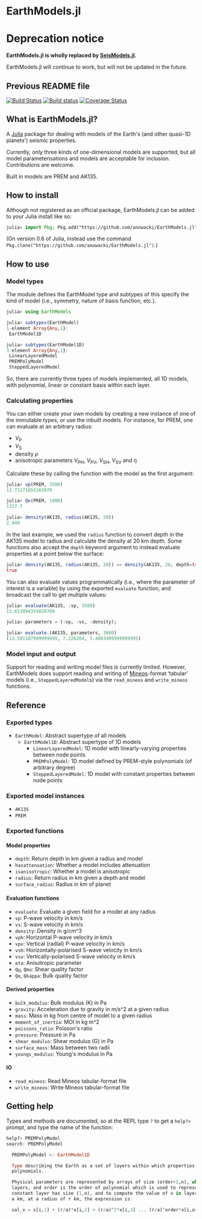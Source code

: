 # EarthModels.jl

# **Deprecation notice**

**EarthModels.jl is wholly replaced by [SeisModels.jl](https://github.com/anowacki/SeisModels.jl).**

EarthModels.jl will continue to work, but will not be updated in the future.

## Previous README file

[![Build Status](https://travis-ci.org/anowacki/EarthModels.jl.svg?branch=master)](https://travis-ci.org/anowacki/EarthModels.jl)
[![Build status](https://ci.appveyor.com/api/projects/status/x74sjgeor8segcmc?svg=true)](https://ci.appveyor.com/project/AndyNowacki/earthmodels-jl)
[![Coverage Status](https://coveralls.io/repos/github/anowacki/EarthModels.jl/badge.svg?branch=master)](https://coveralls.io/github/anowacki/EarthModels.jl?branch=master)


## What is EarthModels.jl?
A [Julia](http://julialang.org) package for dealing with models of the Earth's
(and other quasi-1D planets') seismic properties.

Currently, only three kinds of one-dimensional models are supported, but all model
parameterisations and models are acceptable for inclusion.  Contributions
are welcome.

Built in models are PREM and AK135.


## How to install
Although not registered as an official package, EarthModels.jl can be added to your
Julia install like so:

```julia
julia> import Pkg; Pkg.add("https://github.com/anowacki/EarthModels.jl")
```

(On version 0.6 of Julia, instead use the command `Pkg.clone("https://github.com/anowacki/EarthModels.jl")`.)


## How to use
### Model types
The module defines the EarthModel type and subtypes of this specify the kind of
model (i.e., symmetry, nature of basis function, etc.).

```julia
julia> using EarthModels

julia> subtypes(EarthModel)
1-element Array{Any,1}:
 EarthModel1D

julia> subtypes(EarthModel1D)
3-element Array{Any,1}:
 LinearLayeredModel
 PREMPolyModel
 SteppedLayeredModel
```

So, there are currently three types of models implemented, all 1D models, with
polynomial, linear or constant basis within each layer.

### Calculating properties

You can either create your own models by creating a new instance of one of the
immutable types, or use the inbuilt models.  For instance, for PREM, one can
evaluate at an arbitrary radius:

* *V*<sub>P</sub>
* *V*<sub>S</sub>
* density *&rho;*
* anisotropic parameters *V*<sub>PH</sub>, *V*<sub>PV</sub>, *V*<sub>SH</sub>,
  *V*<sub>SV</sub> and *&eta;*
  
Calculate these by calling the function with the model as the first argument:

```julia
julia> vp(PREM, 3500)
13.71171655163979

julia> Qκ(PREM, 1000)
1327.7

julia> density(AK135, radius(AK135, 20))
2.449
```

In the last example, we used the `radius` function to convert depth in the AK135 model
to radius and calculate the density at 20 km depth.  Some functions also accept the
`depth` keyword argument to instead evaluate properties at a point below the surface:

```julia
julia> density(AK135, radius(AK135, 20)) == density(AK135, 20, depth=true)
true
```

You can also evaluate values programmatically (i.e., where the parameter of
interest is a variable) by using the exported `evaluate` function, and broadcast
the call to get multiple values:

```julia
julia> evaluate(AK135, :vp, 3580)
13.653094354838709

julia> parameters = (:vp, :vs, :density);

julia> evaluate.(AK135, parameters, 3680)
(13.591187999999999, 7.226264, 5.4003499999999995)
```

### Model input and output
Support for reading and writing model files is currently limited.  However, EarthModels
does support reading and writing of
[Mineos](https://geodynamics.org/cig/software/mineos/)-format &lsquo;tabular&rsquo; models
(i.e., `SteppedLayeredModel`s) via the `read_mineos` and `write_mineos` functions.


## Reference
### Exported types
- `EarthModel`: Abstract supertype of all models
  - `EarthModel1D`: Abstract supertype of 1D models
    - `LinearLayeredModel`: 1D model with linearly-varying properties between node points
    - `PREMPolyModel`: 1D model defined by PREM-style polynomials (of arbitrary degree)
    - `SteppedLayeredModel`: 1D model with constant properties between node points

### Exported model instances
- `AK135`
- `PREM`

### Exported functions
#### Model properties
- `depth`: Return depth in km given a radius and model
- `hasattenuation`: Whether a model includes attenuation
- `isanisotropic`: Whether a model is anisotropic
- `radius`: Return radius in km given a depth and model
- `surface_radius`: Radius in km of planet

#### Evaluation functions
- `evaluate`: Evaluate a given field for a model at any radius
- `vp`: P-wave velocity in km/s
- `vs`: S-wave velocity in km/s
- `density`: Density in g/cm^3
- `vph`: Horizontal P-wave velocity in km/s
- `vpv`: Vertical (radial) P-wave velocity in km/s
- `vsh`: Horizontally-polarised S-wave velocity in km/s
- `vsv`: Vertically-polarised S-wave velocity in km/s
- `eta`: Anisotropic parameter
- `Qμ`, `Qmu`: Shear quality factor
- `Qκ`, `Qkappa`: Bulk quality factor

#### Derived properties
- `bulk_modulus`: Bulk modulus (K) in Pa
- `gravity`: Acceleration due to gravity in m/s^2 at a given radius
- `mass`: Mass in kg from centre of model to a given radius
- `moment_of_inertia`: MOI in kg m^2
- `poissons_ratio`: Poisson's ratio
- `pressure`: Pressure in Pa
- `shear_modulus`: Shear modulus (G) in Pa
- `surface_mass`: Mass between two radii
- `youngs_modulus`: Young's modulus in Pa

#### IO
- `read_mineos`: Read Mineos tabular-format file
- `write_mineos`: Write Mineos tabular-format file


## Getting help
Types and methods are documented, so at the REPL type `?` to get a `help?>`
prompt, and type the name of the function:

```julia
help?> PREMPolyModel
search: PREMPolyModel

  PREMPolyModel <: EarthModel1D

  Type describing the Earth as a set of layers within which properties vary according to a set of
  polynomials.

  Physical parameters are represented by arrays of size (order+1,n), where n is the number of
  layers, and order is the order of polynomial which is used to represent the parameter. Hence a
  constant layer has size (1,n), and to compute the value of x in layer i, for an Earth radius of
  a km, at a radius of r km, the expression is:

  val_x = x[i,1] + (r/a)*x[i,2] + (r/a)^2*x[i,3] ... (r/a)^order*x[i,order+1]

```
